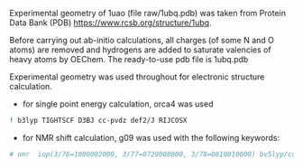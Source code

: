 
Experimental geometry of 1uao (file raw/1ubq.pdb) was taken from Protein Data Bank (PDB) https://www.rcsb.org/structure/1ubq. 

Before carrying out ab-initio calculations, all charges (of some N and O atoms) are removed and hydrogens are added to saturate valencies of heavy atoms by OEChem. The ready-to-use pdb file is 1ubq.pdb

Experimental geometry was used throughout for electronic structure calculation. 

- for single point energy calculation, orca4 was used

```bash
! b3lyp TIGHTSCF D3BJ cc-pvdz def2/J RIJCOSX
```


- for NMR shift calculation, g09 was used with the following keywords:

```bash
# nmr  iop(3/76=1000002000, 3/77=0720008000, 3/78=0810010000) bv5lyp/cc-pVDZ
```


